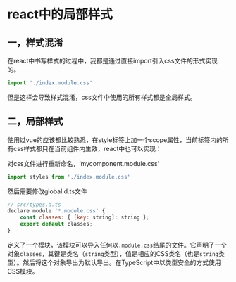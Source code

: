 # react中的局部样式

## 一，样式混淆

在react中书写样式的过程中，我都是通过直接import引入css文件的形式实现的。

```javascript
import './index.module.css'
```

但是这样会导致样式混淆，css文件中使用的所有样式都是全局样式。

## 二，局部样式

使用过vue的应该都比较熟悉，在style标签上加一个scope属性，当前标签内的所有css样式都只在当前组件内生效，react中也可以实现：

对css文件进行重新命名，‘mycomponent.module.css’

```javascript
import styles from './index.module.css'
```

然后需要修改global.d.ts文件

```JavaScript
// src/types.d.ts
declare module '*.module.css' {
    const classes: { [key: string]: string };
    export default classes;
}
```

定义了一个模块，该模块可以导入任何以`.module.css`结尾的文件。它声明了一个对象`classes`，其键是类名（`string`类型），值是相应的CSS类名（也是`string`类型）。然后将这个对象导出为默认导出。在TypeScript中以类型安全的方式使用CSS模块。